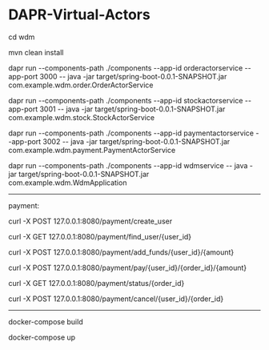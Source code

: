 # DAPR-Virtual-Actors

cd wdm

mvn clean install


dapr run --components-path ./components --app-id orderactorservice --app-port 3000 -- java -jar target/spring-boot-0.0.1-SNAPSHOT.jar com.example.wdm.order.OrderActorService


dapr run --components-path ./components --app-id stockactorservice --app-port 3001 -- java -jar target/spring-boot-0.0.1-SNAPSHOT.jar com.example.wdm.stock.StockActorService


dapr run --components-path ./components --app-id paymentactorservice --app-port 3002 -- java -jar target/spring-boot-0.0.1-SNAPSHOT.jar com.example.wdm.payment.PaymentActorService


dapr run --components-path ./components --app-id wdmservice -- java -jar target/spring-boot-0.0.1-SNAPSHOT.jar com.example.wdm.WdmApplication


-----------------------------------------------------
payment:

curl -X POST 127.0.0.1:8080/payment/create_user

curl -X GET 127.0.0.1:8080/payment/find_user/{user_id}

curl -X POST 127.0.0.1:8080/payment/add_funds/{user_id}/{amount}

curl -X POST 127.0.0.1:8080/payment/pay/{user_id}/{order_id}/{amount}

curl -X GET 127.0.0.1:8080/payment/status/{order_id}

curl -X POST 127.0.0.1:8080/payment/cancel/{user_id}/{order_id}

----------------------------------------------------------

docker-compose build

docker-compose up

